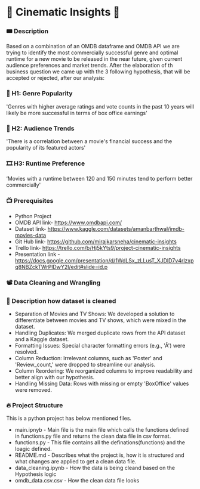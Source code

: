 # 🎥 Cinematic Insights 🍿

### 🎟️ Description
Based on a combination of an OMDB dataframe and OMDB API we are trying to identify the most commercially successful genre and optimal runtime for a new movie to be released in the near future, given current audience preferences and market trends. After the elaboration of th business question we came up with the 3 following hypothesis, that will be accepted or rejected, after our analysis:

### 🌟  H1: Genre Popularity
'Genres with higher average ratings and vote counts in the past 10 years will likely be more successful in terms of box office earnings’

### 👥  H2: Audience Trends
'There is a correlation between a movie's financial success and the popularity of its featured actors'

### 🎞️  H3: Runtime Preference
‘Movies with a runtime between 120 and 150 minutes tend to perform better commercially'

### 📺 Prerequisites
- Python Project
- OMDB API link- https://www.omdbapi.com/<br>
- Dataset link- https://www.kaggle.com/datasets/amanbarthwal/imdb-movies-data
- Git Hub link- https://github.com/mirajkarsneha/cinematic-insights
- Trello link- https://trello.com/b/Hj5kYts9/project-cinematic-insights
- Presentation link - https://docs.google.com/presentation/d/1WdLSx_zLLusT_XJDlD7v4rlzxpq8NBZckTWrPlDwY2I/edit#slide=id.p

### 📽️ Data Cleaning and Wrangling
### 📝 Description how dataset is cleaned
- Separation of Movies and TV Shows: We developed a solution to differentiate between movies and TV shows, which were mixed in the dataset.
- Handling Duplicates: We merged duplicate rows from the API dataset and a Kaggle dataset.
- Formatting Issues: Special character formatting errors (e.g., 'Ã') were resolved.
- Column Reduction: Irrelevant columns, such as 'Poster' and 'Review_count,' were dropped to streamline our analysis.
- Column Reordering: We reorganized columns to improve readability and better align with our hypothesis.
- Handling Missing Data: Rows with missing or empty 'BoxOffice' values were removed.

### 🔥 Project Structure
This is a python project has below mentioned files.
- main.ipnyb - Main file is the main file which calls the functions defined in functions.py file and returns the clean data file in csv format.
- functions.py - This file contains all the definations(functions) and the loagic defined.
- README.md - Describes what the project is, how it is structured and what changes are applied to get a clean data file.
- data_cleaning.ipynb - How the data is being cleand based on the Hypothesis logic
- omdb_data.csv.csv - How the clean data file looks
